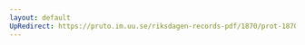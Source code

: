 ```yaml
---
layout: default
UpRedirect: https://pruto.im.uu.se/riksdagen-records-pdf/1870/prot-1870--fk--420/prot-1870--fk--420_002.pdf
---
```

